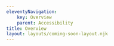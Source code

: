 ```yaml
---
eleventyNavigation:
    key: Overview
    parent: Accessibility
title: Overview
layout: layouts/coming-soon-layout.njk
---
```

